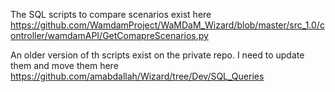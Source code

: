 
The SQL scripts to compare scenarios exist here 
https://github.com/WamdamProject/WaMDaM_Wizard/blob/master/src_1.0/controller/wamdamAPI/GetComapreScenarios.py

An older version of th scripts exist on the private repo. I need to update them and move them here 
https://github.com/amabdallah/Wizard/tree/Dev/SQL_Queries
